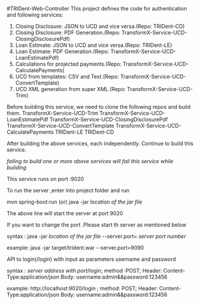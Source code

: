 #TRIDent-Web-Controller
This project defines the code for authentication and following services:

01. Closing Disclosure: JSON to UCD and vice versa.(Repo: TRIDent-CD) 
02. Closing Disclosure: PDF Generation.(Repo: TransformX-Service-UCD-ClosingDisclosurePdf) 
03. Loan Estimate: JSON to UCD and vice versa.(Repo: TRIDent-LE) 
04. Loan Estimate: PDF Generation.(Repo: TransformX-Service-UCD-LoanEstimatePdf) 
05. Calculations for projected payments.(Repo: TransformX-Service-UCD-CalculatePayments) 
06. UCD from templates: CSV and Text.(Repo: TransformX-Service-UCD-ConvertTemplate) 
07. UCD XML generation from super XML.(Repo: TransformX-Service-UCD-Trim)

Before building this service, we need to clone the following repos and build them.
	TransformX-Service-UCD-Trim
	TransformX-Service-UCD-LoanEstimatePdf
	TransformX-Service-UCD-ClosingDisclosurePdf
	TransformX-Service-UCD-ConvertTemplate
	TransformX-Service-UCD-CalculatePayments
	TRIDent-LE
	TRIDent-CD

After building the above services, each independently. Continue to build this service.

*failing to build one or more above services will fail this service while building*


This service runs on port :9020

To run the server ,enter into project folder and run

mvn spring-boot:run (or) java -jar *location of the jar file*

The above line will start the server at port 9020

If you want to change the port .Please start th server as mentioned below 

syntax : java -jar *location of the jar file* --server.port= *server port number*
 
example: java -jar target/trident.war --server.port=9090

API to login(/login) with input as parameters username and password

syntax : *server address with port*/login; method :POST; Header: Content-Type:application/json
Body: username:admin&&password:123456

example: http://localhost:9020/login ; method: POST; Header: Content-Type:application/json
Body: username:admin&&password:123456
